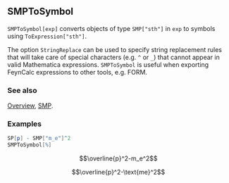 ## SMPToSymbol

`SMPToSymbol[exp]` converts objects of type `SMP["sth"]` in `exp` to symbols using `ToExpression["sth"]`.

The option `StringReplace` can be used to specify string replacement rules that will take care of special characters (e.g. `^` or `_`) that cannot appear in valid Mathematica expressions. `SMPToSymbol` is useful when exporting FeynCalc expressions to other tools, e.g. FORM.

### See also

[Overview](Extra/FeynCalc.md), [SMP](SMP.md).

### Examples

```mathematica
SP[p] - SMP["m_e"]^2
SMPToSymbol[%]
```

$$\overline{p}^2-m_e^2$$

$$\overline{p}^2-\text{me}^2$$
